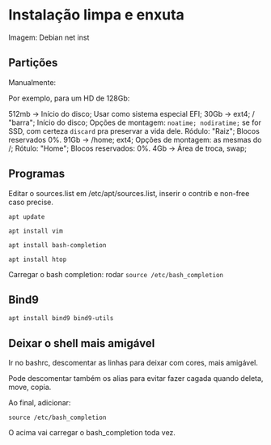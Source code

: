 # Instalação limpa e enxuta

Imagem: Debian net inst

## Partições

Manualmente:

Por exemplo, para um HD de 128Gb:

512mb &rarr; Início do disco; Usar como sistema especial EFI;
30Gb &rarr; ext4; / "barra"; Início do disco; Opções de montagem: `noatime; nodiratime;` se for SSD, com certeza `discard` pra preservar a vida dele. Ródulo: "Raiz"; Blocos reservados 0%.
91Gb &rarr; /home; ext4; Opções de montagem: as mesmas do /; Rótulo: "Home"; Blocos reservados: 0%.
4Gb &rarr; Área de troca, swap;

## Programas

Editar o sources.list em /etc/apt/sources.list, inserir o contrib e non-free caso precise. 

```
apt update

apt install vim

apt install bash-completion

apt install htop
```

Carregar o bash completion: rodar `source /etc/bash_completion`

## Bind9

```
apt install bind9 bind9-utils
```

## Deixar o shell mais amigável

Ir no bashrc, descomentar as linhas para deixar com cores, mais amigável.

Pode descomentar também os alias para evitar fazer cagada quando deleta, move, copia.

Ao final, adicionar:

```
source /etc/bash_completion
```

O acima vai carregar o bash_completion toda vez.

